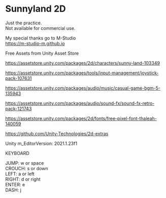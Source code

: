 # Sunnyland 2D
  
Just the practice.  
Not available for commercial use.  
  
My special thanks go to M-Studio  
https://m-studio-m.github.io  
  
Free Assets from Unity Asset Store  
  
https://assetstore.unity.com/packages/2d/characters/sunny-land-103349  
  
https://assetstore.unity.com/packages/tools/input-management/joystick-pack-107631  
  
https://assetstore.unity.com/packages/audio/music/casual-game-bgm-5-135943  
  
https://assetstore.unity.com/packages/audio/sound-fx/sound-fx-retro-pack-121743  
  
https://assetstore.unity.com/packages/2d/fonts/free-pixel-font-thaleah-140059  
  
https://github.com/Unity-Technologies/2d-extras  
  
Unity m_EditorVersion:  2021.1.23f1  
  
KEYBOARD  
  
JUMP: w or space  
CROUCH: s or down  
LEFT: a or left  
RIGHT: d or right  
ENTER: e  
DASH: j  
  